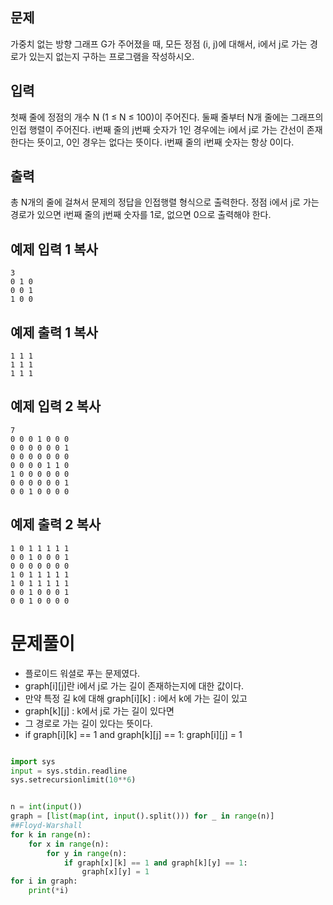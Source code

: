 ## 문제

가중치 없는 방향 그래프 G가 주어졌을 때, 모든 정점 (i, j)에 대해서, i에서 j로 가는 경로가 있는지 없는지 구하는 프로그램을 작성하시오.

## 입력

첫째 줄에 정점의 개수 N (1 ≤ N ≤ 100)이 주어진다. 둘째 줄부터 N개 줄에는 그래프의 인접 행렬이 주어진다. i번째 줄의 j번째 숫자가 1인 경우에는 i에서 j로 가는 간선이 존재한다는 뜻이고, 0인 경우는 없다는 뜻이다. i번째 줄의 i번째 숫자는 항상 0이다.

## 출력

총 N개의 줄에 걸쳐서 문제의 정답을 인접행렬 형식으로 출력한다. 정점 i에서 j로 가는 경로가 있으면 i번째 줄의 j번째 숫자를 1로, 없으면 0으로 출력해야 한다.

## 예제 입력 1 복사

```
3
0 1 0
0 0 1
1 0 0
```

## 예제 출력 1 복사

```
1 1 1
1 1 1
1 1 1
```

## 예제 입력 2 복사

```
7
0 0 0 1 0 0 0
0 0 0 0 0 0 1
0 0 0 0 0 0 0
0 0 0 0 1 1 0
1 0 0 0 0 0 0
0 0 0 0 0 0 1
0 0 1 0 0 0 0
```

## 예제 출력 2 복사

```
1 0 1 1 1 1 1
0 0 1 0 0 0 1
0 0 0 0 0 0 0
1 0 1 1 1 1 1
1 0 1 1 1 1 1
0 0 1 0 0 0 1
0 0 1 0 0 0 0
```




# 문제풀이
- 플로이드 워셜로 푸는 문제였다.
- graph[i][j]란 i에서 j로 가는 길이 존재하는지에 대한 값이다. 
- 만약 특정 길 k에 대해 graph[i][k] : i에서 k에 가는 길이 있고
- graph[k][j] : k에서 j로 가는 길이 있다면
- 그 경로로 가는 길이 있다는 뜻이다.
- if graph[i][k] == 1 and graph[k][j] == 1: graph[i][j] = 1

```python

import sys
input = sys.stdin.readline
sys.setrecursionlimit(10**6)


n = int(input())
graph = [list(map(int, input().split())) for _ in range(n)]
##Floyd-Warshall
for k in range(n):
    for x in range(n):
        for y in range(n):
            if graph[x][k] == 1 and graph[k][y] == 1:
                graph[x][y] = 1
for i in graph:
    print(*i)
```
